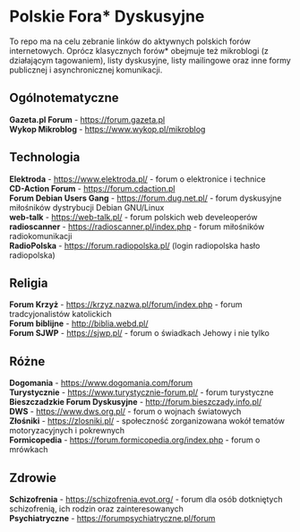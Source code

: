 # Polskie Fora* Dyskusyjne

To repo ma na celu zebranie linków do aktywnych polskich forów internetowych. Oprócz klasycznych forów* obejmuje też mikroblogi (z działającym tagowaniem), listy dyskusyjne, listy mailingowe oraz inne formy publicznej i asynchronicznej komunikacji.

## Ogólnotematyczne
**Gazeta.pl Forum** - https://forum.gazeta.pl  
**Wykop Mikroblog** - https://www.wykop.pl/mikroblog  

## Technologia
**Elektroda** - https://www.elektroda.pl/ - forum o elektronice i technice  
**CD-Action Forum** - https://forum.cdaction.pl  
**Forum Debian Users Gang** - https://forum.dug.net.pl/ - forum dyskusyjne miłośników dystrybucji Debian GNU/Linux  
**web-talk** - https://web-talk.pl/ - forum polskich web develeoperów  
**radioscanner** - https://radioscanner.pl/index.php - forum miłośników radiokomunikacji  
**RadioPolska** - https://forum.radiopolska.pl/ (login radiopolska hasło radiopolska)

## Religia
**Forum Krzyż** - https://krzyz.nazwa.pl/forum/index.php - forum tradcyjonalistów katolickich  
**Forum biblijne** - http://biblia.webd.pl/  
**Forum SJWP** - https://sjwp.pl/ - forum o świadkach Jehowy i nie tylko  

## Różne
**Dogomania** - https://www.dogomania.com/forum  
**Turystycznie** - https://www.turystycznie-forum.pl/ - forum turystyczne  
**Bieszczadzkie Forum Dyskusyjne** - http://forum.bieszczady.info.pl/  
**DWS** - https://www.dws.org.pl/ - forum o wojnach światowych  
**Złośniki** - https://zlosniki.pl/ - społeczność zorganizowana wokół tematów motoryzacyjnych i pokrewnych  
**Formicopedia** - https://forum.formicopedia.org/index.php - forum o mrówkach  


## Zdrowie
**Schizofrenia** - https://schizofrenia.evot.org/ - forum dla osób dotkniętych schizofrenią, ich rodzin oraz zainteresowanych  
**Psychiatryczne** - https://forumpsychiatryczne.pl/forum  

